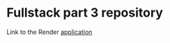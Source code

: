# Fullstack part 3 repository

Link to the Render [application](https://fullstack-part3-9b2w.onrender.com)